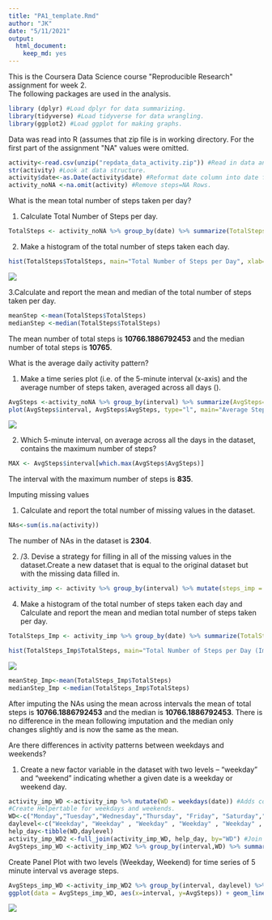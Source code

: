 ```yaml
---
title: "PA1_template.Rmd"
author: "JK"
date: "5/11/2021"
output: 
  html_document: 
    keep_md: yes
---
```



This is the Coursera Data Science course "Reproducible Research" assignment for week 2.  
The following packages are used in the analysis.  


```r
library (dplyr) #Load dplyr for data summarizing.
library(tidyverse) #Load tidyverse for data wrangling.
library(ggplot2) #Load ggplot for making graphs.
```

Data was read into R (assumes that zip file is in working directory. For the first part of the assignment "NA" values were omitted.


```r
activity<-read.csv(unzip("repdata_data_activity.zip")) #Read in data and create dataframe.
str(activity) #Look at data structure.
activity$date<-as.Date(activity$date) #Reformat date column into date format.
activity_noNA <-na.omit(activity) #Remove steps=NA Rows.
```

What is the mean total number of steps taken per day?  
1. Calculate Total Number of Steps per day.


```r
TotalSteps <- activity_noNA %>% group_by(date) %>% summarize(TotalSteps=sum(steps)) 
```

2. Make a histogram of the total number of steps taken each day.


```r
hist(TotalSteps$TotalSteps, main="Total Number of Steps per Day", xlab="Total Steps per day", col=5)
```

![](PA1_template_files/figure-html/unnamed-chunk-4-1.png)<!-- -->


3.Calculate and report the mean and median of the total number of steps taken per day.


```r
meanStep <-mean(TotalSteps$TotalSteps)
medianStep <-median(TotalSteps$TotalSteps)
```

The mean number of total steps is **10766.1886792453** and the median number of total steps is **10765**.

What is the average daily activity pattern?  

1. Make a time series plot (i.e.  of the 5-minute interval (x-axis) and the average number of steps taken, averaged across all days ().

```r
AvgSteps <-activity_noNA %>% group_by(interval) %>% summarize(AvgSteps=mean(steps))
plot(AvgSteps$interval, AvgSteps$AvgSteps, type="l", main="Average Steps per 5 Minute Interval", xlab="Interval", ylab="Average Steps", col=4)
```

![](PA1_template_files/figure-html/unnamed-chunk-6-1.png)<!-- -->

2. Which 5-minute interval, on average across all the days in the dataset, contains the maximum number of steps?


```r
MAX <- AvgSteps$interval[which.max(AvgSteps$AvgSteps)]
```
The interval with the maximum number of steps is **835**.

Imputing missing values

1. Calculate and report the total number of missing values in the dataset.


```r
NAs<-sum(is.na(activity))
```
The number of NAs in the dataset is **2304**.

2. /3. Devise a strategy for filling in all of the missing values in the dataset.Create a new dataset that is equal to the original dataset but with the missing data filled in.


```r
activity_imp <- activity %>% group_by(interval) %>% mutate(steps_imp = ifelse(is.na(steps), mean(steps, na.rm=TRUE), steps)) #Using mean over interval to impute NAs.
```

4. Make a histogram of the total number of steps taken each day and Calculate and report the mean and median total number of steps taken per day.


```r
TotalSteps_Imp <- activity_imp %>% group_by(date) %>% summarize(TotalSteps=sum(steps_imp))
```


```r
hist(TotalSteps_Imp$TotalSteps, main="Total Number of Steps per Day (Imputed NA with mean per interval)", xlab="Total Steps per day", col=5)
```

![](PA1_template_files/figure-html/unnamed-chunk-11-1.png)<!-- -->


```r
meanStep_Imp<-mean(TotalSteps_Imp$TotalSteps)
medianStep_Imp <-median(TotalSteps_Imp$TotalSteps)
```

After imputing the NAs using the mean across intervals the mean of total steps is **10766.1886792453** and the median is **10766.1886792453**. There is no difference in the mean following imputation and the median only changes slightly and is now the same as the mean.

Are there differences in activity patterns between weekdays and weekends?

1. Create a new factor variable in the dataset with two levels – “weekday” and “weekend” indicating whether a given date is a weekday or weekend day.



```r
activity_imp_WD <-activity_imp %>% mutate(WD = weekdays(date)) #Adds column with weekday.
#Create Helpertable for weekdays and weekends.
WD<-c("Monday","Tuesday","Wednesday","Thursday", "Friday", "Saturday","Sunday")
daylevel<-c("Weekday", "Weekday" , "Weekday" , "Weekday" , "Weekday" , "Weekend" , "Weekend")
help_day<-tibble(WD,daylevel)
activity_imp_WD2 <-full_join(activity_imp_WD, help_day, by="WD") #Join Tables.
AvgSteps_imp_WD <-activity_imp_WD2 %>% group_by(interval,WD) %>% summarize(AvgSteps=mean(steps))
```

Create Panel Plot with two levels (Weekday, Weekend) for time series of 5 minute interval vs average steps.


```r
AvgSteps_imp_WD <-activity_imp_WD2 %>% group_by(interval, daylevel) %>% summarize(AvgSteps=mean(steps_imp))
ggplot(data = AvgSteps_imp_WD, aes(x=interval, y=AvgSteps)) + geom_line() + facet_wrap(~daylevel, nrow=2) + ggtitle("Average Steps per Interval") + ylab("Average Steps") #Create Plot.
```

![](PA1_template_files/figure-html/unnamed-chunk-14-1.png)<!-- -->


